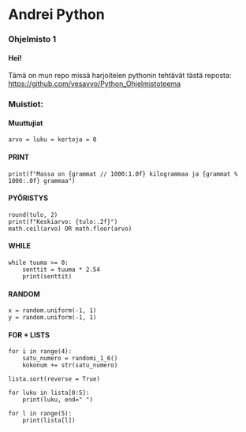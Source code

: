 # Andrei Python
### Ohjelmisto 1 

#### Hei! 
Tämä on mun repo missä harjoitelen pythonin tehtävät tästä reposta: \
https://github.com/vesavvo/Python_Ohjelmistoteema

### Muistiot:

#### Muuttujiat 
```
arvo = luku = kertoja = 0
```
#### PRINT
```
print(f"Massa on {grammat // 1000:1.0f} kilogrammaa ja {grammat % 1000:.0f} grammaa")
```
#### PYÖRISTYS
```
round(tulo, 2)
print(f"Keskiarvo: {tulo:.2f}")
math.ceil(arvo) OR math.floor(arvo)
```

#### WHILE 
```
while tuuma >= 0:
    senttit = tuuma * 2.54
    print(senttit)
```
#### RANDOM

```
x = random.uniform(-1, 1)
y = random.uniform(-1, 1)
```
#### FOR + LISTS
```
for i in range(4):
    satu_numero = randomi_1_6()
    kokonum += str(satu_numero)
    
lista.sort(reverse = True)

for luku in lista[0:5]:
    print(luku, end=" ")
    
for l in range(5):
    print(lista[l])
```